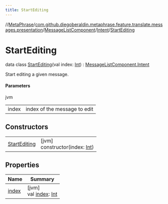 ```yaml
---
title: StartEditing
---
```

//[MetaPhrase](../../../../../index.html)/[com.github.diegoberaldin.metaphrase.feature.translate.messages.presentation](../../../index.html)/[MessageListComponent](../../index.html)/[Intent](../index.html)/[StartEditing](index.html)



# StartEditing

data class [StartEditing](index.html)(val index: [Int](https://kotlinlang.org/api/latest/jvm/stdlib/kotlin/-int/index.html)) : [MessageListComponent.Intent](../index.html)

Start editing a given message.



#### Parameters


jvm

| | |
|---|---|
| index | index of the message to edit |



## Constructors


| | |
|---|---|
| [StartEditing](-start-editing.html) | [jvm]<br>constructor(index: [Int](https://kotlinlang.org/api/latest/jvm/stdlib/kotlin/-int/index.html)) |


## Properties


| Name | Summary |
|---|---|
| [index](--index--.html) | [jvm]<br>val [index](--index--.html): [Int](https://kotlinlang.org/api/latest/jvm/stdlib/kotlin/-int/index.html) |

